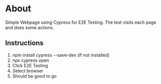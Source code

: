 # About
Simple Webpage using Cypress for E2E Testing. 
The test visits each page and does some actions.
## Instructions
1. npm install cypress --save-dev (if not installed)
2. npx cypress open
3. Click E2E Testing
4. Select browser
5. Should be good to go